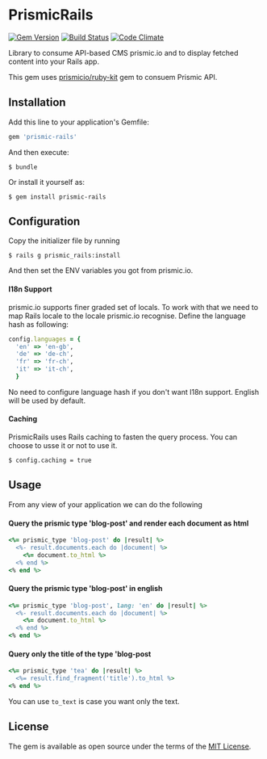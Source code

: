 # PrismicRails
[![Gem Version](https://badge.fury.io/rb/prismic_rails.svg)](https://badge.fury.io/rb/prismic_rails)
[![Build Status](https://travis-ci.org/fadendaten/prismic_rails.svg?branch=master)](https://travis-ci.org/fadendaten/prismic_rails)
[![Code Climate](https://codeclimate.com/github/fadendaten/prismic_rails.png)](https://codeclimate.com/github/fadendaten/prismic_rails)

Library to consume API-based CMS prismic.io and to display fetched content into your Rails app.

This gem uses [prismicio/ruby-kit](https://github.com/prismicio/ruby-kit) gem to consuem Prismic API.

## Installation

Add this line to your application's Gemfile:

```ruby
gem 'prismic-rails'
```

And then execute:

    $ bundle

Or install it yourself as:

    $ gem install prismic-rails

## Configuration

Copy the initializer file by running

    $ rails g prismic_rails:install

And then set the ENV variables you got from prismic.io.

#### I18n Support

prismic.io supports finer graded set of locals. To work with that we need to map
Rails locale to the locale prismic.io recognise.
Define the language hash as following:

```ruby
config.languages = {
  'en' => 'en-gb',
  'de' => 'de-ch',
  'fr' => 'fr-ch',
  'it' => 'it-ch',
  }
```
No need to configure language hash if you don't want I18n support. English will be used by default.


#### Caching

PrismicRails uses Rails caching to fasten the query process. You can choose to usse it or not to use it.

    $ config.caching = true

## Usage

From any view of your application we can do the following


  
#### Query the prismic type 'blog-post' and render each document as html

```ruby
<%= prismic_type 'blog-post' do |result| %>
  <%- result.documents.each do |document| %>
    <%= document.to_html %>
  <% end %>
<% end %>
```

#### Query the prismic type 'blog-post' in english

```ruby
<%= prismic_type 'blog-post', lang: 'en' do |result| %>
  <%- result.documents.each do |document| %>
    <%= document.to_html %>
  <% end %>
<% end %>
```

#### Query only the title of the type 'blog-post

```ruby
<%= prismic_type 'tea' do |result| %>
  <%= result.find_fragment('title').to_html %>
<% end %>
```

You can use `to_text` is case you want only the text. 

## License

The gem is available as open source under the terms of the [MIT License](http://opensource.org/licenses/MIT).

